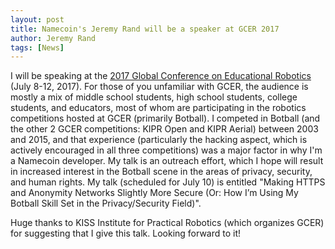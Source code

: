 ```yaml
---
layout: post
title: Namecoin's Jeremy Rand will be a speaker at GCER 2017
author: Jeremy Rand
tags: [News]
---
```


I will be speaking at the [2017 Global Conference on Educational Robotics](https://new.gcer.net/) (July 8-12, 2017).  For those of you unfamiliar with GCER, the audience is mostly a mix of middle school students, high school students, college students, and educators, most of whom are participating in the robotics competitions hosted at GCER (primarily Botball).  I competed in Botball (and the other 2 GCER competitions: KIPR Open and KIPR Aerial) between 2003 and 2015, and that experience (particularly the hacking aspect, which is actively encouraged in all three competitions) was a major factor in why I'm a Namecoin developer.  My talk is an outreach effort, which I hope will result in increased interest in the Botball scene in the areas of privacy, security, and human rights.  My talk (scheduled for July 10) is entitled "Making HTTPS and Anonymity Networks Slightly More Secure (Or: How I’m Using My Botball Skill Set in the Privacy/Security Field)".

Huge thanks to KISS Institute for Practical Robotics (which organizes GCER) for suggesting that I give this talk.  Looking forward to it!
